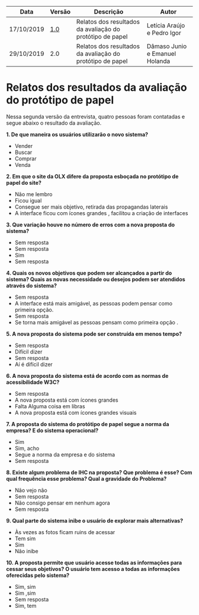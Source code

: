 | Data | Versão | Descrição | Autor |
| --- | --- | --- | --- |
| 17/10/2019 | [1.0](https://github.com/Interacao-Humano-Computador/2019.2-OLX/wiki/Relatos-dos-resultados-da-avalia%C3%A7%C3%A3o-do-prot%C3%B3tipo-de-papel-1.0) | Relatos dos resultados da avaliação do protótipo de papel | Letícia Araújo e Pedro Igor |
| 29/10/2019 | 2.0 | Relatos dos resultados da avaliação do protótipo de papel | Dâmaso Junio e Emanuel Holanda |

# Relatos dos resultados da avaliação do protótipo de papel

Nessa segunda versão da entrevista, quatro pessoas foram contatadas e segue abaixo o resultado da avaliação.

**1. De que maneira os usuários utilizarão o novo sistema?**
* Vender
* Buscar
* Comprar
* Venda 

**2. Em que o site da OLX difere da proposta esboçada no protótipo de papel do site?**
* Não me lembro
* Ficou igual 
* Consegue ser mais objetivo, retirada das propagandas laterais 
* A interface ficou com ícones grandes , facilitou a criação de interfaces 

**3. Que variação houve no número de erros com a nova proposta do sistema?**
* Sem resposta
* Sem resposta
* Sim
* Sem resposta

**4. Quais os novos objetivos que podem ser alcançados a partir do sistema? Quais as novas necessidade ou desejos podem ser atendidos através do sistema?**
* Sem resposta
* A interface está mais amigável, as pessoas podem pensar como primeira opção.
* Sem resposta
* Se torna mais amigável as pessoas pensam como primeira opção .

**5. A nova proposta do sistema pode ser construída em menos tempo?**
* Sem resposta
* Difícil dizer
* Sem resposta
* Aí é difícil dizer 

**6. A nova proposta do sistema está de acordo com as normas de acessibilidade W3C?**
* Sem resposta
* A nova proposta está com ícones grandes
* Falta Alguma coisa em libras 
* A nova proposta está com ícones grandes visuais
 
**7. A proposta do sistema do protótipo de papel segue a norma da empresa? E do sistema operacional?**
* Sim
* Sim, acho
* Segue a norma da empresa e do sistema
* Sem resposta 

**8. Existe algum problema de IHC na proposta? Que problema é esse? Com qual frequência esse problema? Qual a gravidade do Problema?**
* Não vejo não
* Sem resposta 
* Não consigo pensar em nenhum agora
* Sem resposta 

**9. Qual parte do sistema inibe o usuário de explorar mais alternativas?**
* Às vezes as fotos ficam ruins de acessar
* Tem sim 
* Sim
* Não inibe

**10. A proposta permite que usuário acesse todas as informações para cessar seus objetivos? O usuário tem acesso a todas as informações oferecidas pelo sistema?**
* Sim, sim
* Sim ,sim 
* Sem resposta
* Sim, tem 
